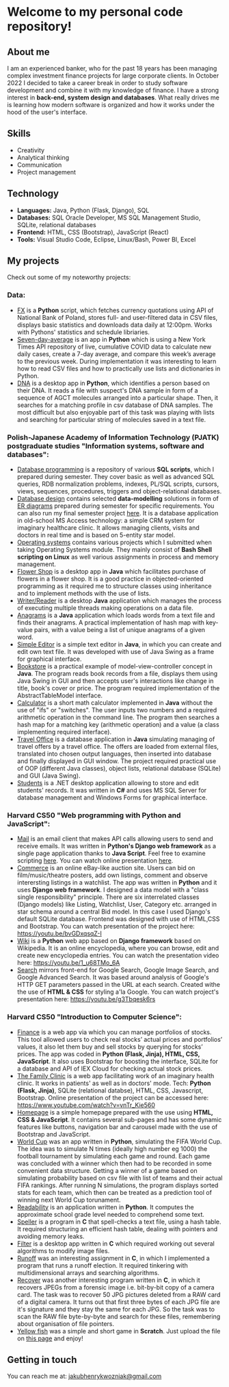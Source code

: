 # Welcome to my personal code repository!
## About me
I am an experienced banker, who for the past 18 years has been managing complex investment finance projects for large corporate clients. 
In October 2022 I decided to take a career break in order to study software development and combine it with my knowledge of finance. 
I have a strong interest in **back-end, system design and databases**. What really drives me is learning how modern software is organized and how it works under the hood of the user's interface. 

## Skills
- Creativity
- Analytical thinking
- Communication
- Project management

## Technology
- **Languages:** Java, Python (Flask, Django), SQL
- **Databases:** SQL Oracle Developer, MS SQL Management Studio, SQLite, relational databases
- **Frontend:** HTML, CSS (Bootstrap), JavaScript (React)
- **Tools:** Visual Studio Code, Eclipse, Linux/Bash, Power BI, Excel

## My projects
Check out some of my noteworthy projects:
### Data:
- [FX](https://github.com/jhwozniak/Data-Analytics/tree/main/FX) is a **Python** script, which fetches currency quotations using API of National Bank of Poland, stores full- and user-filtered data in CSV files, displays basic statistics and downloads data daily at 12:00pm. Works with Pythons' statistics and schedule libriaries.
- [Seven-day-average](https://github.com/jhwozniak/Data-Analytics/tree/main/seven-day-average) is an app in **Python** which is using a New York Times API repository of live, cumulative COVID data to calculate new daily cases, create a 7-day average, and compare this week’s average to the previous week. During implementation it was interesting to learn how to read CSV files and how to practically use lists and dictionaries in Python.
- [DNA](https://github.com/jhwozniak/Data-Analytics/tree/main/dna) is a desktop app in **Python**, which identifies a person based on their DNA. It reads a file with suspect's DNA sample in form of
a sequence of AGCT molecules arranged into a particular shape. Then, it searches for a matching profile in csv database of DNA samples. The most difficult but also enjoyable part of this task was playing with lists and searching for particular string of molecules saved in a text file.

### Polish-Japanese Academy of Information Technology (PJATK) postgraduate studies "Information systems, software and databases":
- [Database programming](https://github.com/jhwozniak/PJATK/tree/main/PWB) is a repository of various **SQL scripts**, which I prepared during semester. They cover basic as well as advanced SQL queries, RDB normalization problems, indexes, PL/SQL scripts, cursors, views, sequences, procedures, triggers and object-relational databases.
- [Database design](https://github.com/jhwozniak/PJATK/tree/main/PRD) contains selected **data-modelling** solutions in form of [ER diagrams](https://github.com/jhwozniak/PJATK/tree/main/PRD/diagramy%20ER) prepared during semester for specific requirements. You can also run my final semester project [here](https://github.com/jhwozniak/PJATK/tree/main/PRD/projekt). It is a database application in old-school MS Access technology: a simple CRM system for imaginary healthcare clinic. It allows managing clients, visits and doctors in real time and is based on 5-entity star model.
- [Operating systems](https://github.com/jhwozniak/PJATK/tree/main/SOP) contains various projects which I submitted when taking Operating Systems module. They mainly consist of **Bash Shell scripting on Linux** as well various assignments in process and memory management.
- [Flower Shop](https://github.com/jhwozniak/PJATK/tree/main/WDP4_WJ_PD4135/src/zad3) is a desktop app in **Java** which facilitates purchase of flowers in a flower shop. It is a good practice in objected-oriented programming as it required me to structure classes using inheritance and to implement methods with the use of lists.
- [Writer/Reader](https://github.com/jhwozniak/PJATK/tree/main/WDP5_WJ_PD4135/src/zad2) is a desktop **Java** application which manages the process of executing multiple threads making operations on a data file. 
- [Anagrams](https://github.com/jhwozniak/PJATK/tree/main/PRA1_WJ_PD4135/src/zad3) is a **Java** application which loads words from a text file and finds their anagrams. A practical implementation of hash map with key-value pairs, with a value being a list of unique anagrams of a given word.
- [Simple Editor](https://github.com/jhwozniak/PJATK/tree/main/PRA2_WJ_PD4135/src/zad3) is a simple text editor in **Java**, in which you can create and edit own text file. It was developed with use of Java Swing as a frame for graphical interface.
- [Bookstore](https://github.com/jhwozniak/PJATK/tree/main/PRA3_WJ_PD4135/src/zad3) is a practical example of model-view-controller concept in **Java**. The program reads book records from a file, displays them using Java Swing in GUI and then accepts user's interactions like change in title, book's cover or price. The program required implementation of the AbstractTableModel interface.
- [Calculator](https://github.com/jhwozniak/PJATK/tree/main/PRA4_WJ_PD4135/src/zad1) is a short math calculator implemented in **Java** without the use of "ifs" or "switches". The user inputs two numbers and a required arithmetic operation in the command line. The program then searches a hash map for a matching key (arithmetic operation) and a value (a class implementing required interface).
- [Travel Office](https://github.com/jhwozniak/PJATK/tree/main/PRA5_WJ_PD4135/src/zad1) is a database application in **Java** simulating managing of travel offers by a travel office. The offers are loaded from external files, translated into chosen output languages, then inserted into database and finally displayed in GUI window. The project required practical use of OOP (different Java classes), object lists, relational database (SQLite) and GUI (Java Swing).
- [Students](https://github.com/jhwozniak/PJATK/tree/main/PJATK_App) is a .NET desktop application allowing to store and edit students' records. It was written in **C#** and uses MS SQL Server for database management and Windows Forms for graphical interface.
  
### Harvard CS50 "Web programming with Python and JavaScript":
- [Mail](https://github.com/jhwozniak/Harvard-CS50web/tree/main/mail) is an email client that makes API calls allowing users to send and receive emails. It was written in **Python's Django web framework** as a single page application thanks to **Java Script**. Feel free to examine scripting [here](https://github.com/jhwozniak/Harvard-CS50web/blob/main/mail/mail/static/mail/inbox.js). You can watch online presentation [here](https://youtu.be/mlszsqSzGn0). 
- [Commerce](https://github.com/jhwozniak/Harvard-CS50web/tree/main/commerce) is an online eBay-like auction site. Users can bid on film/music/theatre posters, add own listings, comment and observe interersting listings in a watchlist. The app was written in **Python** and it uses **Django web framework**. I designed a data model with a "class single responsibility" principle. There are six interrelated classes (Django models) like Listing, Watchlist, User, Category etc. arranged in star schema around a central Bid model. In this case I used Django's default SQLite database. Frontend was designed with use of HTML,CSS and Bootstrap. You can watch presentation of the project here: https://youtu.be/bvGDxqsqZ-I    
- [Wiki](https://github.com/jhwozniak/Harvard-CS50web/tree/main/wiki) is a **Python** web app based on **Django framework** based on Wikipedia. It is an online encyclopedia, where you can browse, edit and create new encyclopedia entries. You can watch the presentation video here: https://youtu.be/1_u68TMo_6A
- [Search](https://github.com/jhwozniak/Harvard-CS50web/tree/main/search) mirrors front-end for Google Search, Google Image Search, and Google Advanced Search. It was based around analysis of Google's HTTP GET parameters passed in the URL at each search. Created withe the use of **HTML & CSS** for styling a'la Google. You can watch project's presentation here: https://youtu.be/g3Tbqesk6rs 
    
### Harvard CS50 "Introduction to Computer Science":
- [Finance](https://github.com/jhwozniak/Harvard-CS50/tree/main/finance) is a web app via which you can manage portfolios of stocks. This tool allowed users to check real stocks’ actual prices and portfolios’ values, it also let them buy and sell stocks by querying for stocks’ prices. The app was coded in **Python (Flask, Jinja), HTML, CSS, JavaScript**. It also uses Bootstrap for boosting the interface, SQLite for a database and API of IEX Cloud for checking actual stock prices.
- [The Family Clinic](https://github.com/jhwozniak/Harvard-CS50/tree/main/project) is a web app facilitating work of an imaginary health clinic. It works in patients' as well as in doctors' mode. Tech: **Python (Flask, Jinja)**, SQLite (relational databse), HTML, CSS, Javascript, Bootstrap. Online presentation of the project can be accessed here: https://www.youtube.com/watch?v=vnTr_Kie560
- [Homepage](https://github.com/jhwozniak/Harvard-CS50/tree/main/homepage) is a simple homepage prepared with the use using **HTML, CSS & JavaScript**. It contains several sub-pages and has some dynamic features like buttons, navigation bar and carousel made with the use of Bootstrap and JavaScript.
- [World Cup](https://github.com/jhwozniak/Harvard-CS50/tree/main/world-cup) was an app written in **Python**, simulating the FIFA World Cup. The idea was to simulate N times (ideally high number eg 1000) the football tournament by simulating each game and round. Each game was concluded with a winner which then had to be recorded in some convenient data structure. Getting a winner of a game based on simulating probability based on csv file with list of teams and their actual FIFA rankings. After running N simulations, the program displays sorted stats for each team, which then can be treated as a prediction tool of winning next World Cup torunament.   
- [Readability](https://github.com/jhwozniak/Harvard-CS50/tree/main/readability) is an application written in **Python**. It computes the approximate school grade level needed to comprehend some text. 
- [Speller](https://github.com/jhwozniak/Harvard-CS50/tree/main/speller) is a program in **C** that spell-checks a text file, using a hash table. It required structuring an efficient hash table, dealing with pointers and avoiding memory leaks.
- [Filter](https://github.com/jhwozniak/Harvard-CS50/tree/main/filter-less) is a desktop app written in **C** which required working out several algorithms to modify image files.
- [Runoff](https://github.com/jhwozniak/Harvard-CS50/tree/main/runoff) was an interesting assignment in **C**, in which I implemented a program that runs a runoff election. It required tinkering with multidimensional arrays and searching algorithms.
- [Recover](https://github.com/jhwozniak/Harvard-CS50/tree/main/recover) was another interesting program written in **C**, in which it recovers JPEGs from a forensic image i.e. bit-by-bit copy of a camera card. The task was to recover 50 JPG pictures deleted from a RAW card of a digital camera. It turns out that first three bytes of each JPG file are it's signature and they stay the same for each JPG. So the task was to scan the RAW file byte-by-byte and search for these files, remembering about organisation of file pointers.    
- [Yellow fish](https://github.com/jhwozniak/Harvard-CS50/tree/main/scratch) was a simple and short game in **Scratch**. Just upload the file on [this page](https://scratch.mit.edu/) and enjoy!
  


## Getting in touch
You can reach me at: jakubhenrykwozniak@gmail.com




